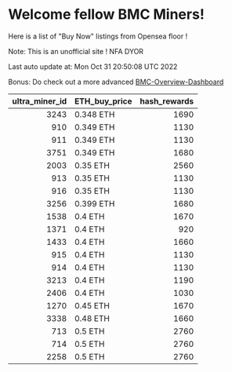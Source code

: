 # Welcome fellow BMC Miners!
Here is a list of "Buy Now" listings from Opensea floor !

Note: This is an unofficial site ! NFA DYOR

Last auto update at: Mon Oct 31 20:50:08 UTC 2022

Bonus: Do check out a more advanced [BMC-Overview-Dashboard](https://dune.com/defifunk/BMC-Overview-Dashboard)


|   ultra_miner_id | ETH_buy_price   |   hash_rewards |
|-----------------:|:----------------|---------------:|
|             3243 | 0.348 ETH       |           1690 |
|              910 | 0.349 ETH       |           1130 |
|              911 | 0.349 ETH       |           1130 |
|             3751 | 0.349 ETH       |           1680 |
|             2003 | 0.35 ETH        |           2560 |
|              913 | 0.35 ETH        |           1130 |
|              916 | 0.35 ETH        |           1130 |
|             3256 | 0.399 ETH       |           1680 |
|             1538 | 0.4 ETH         |           1670 |
|             1371 | 0.4 ETH         |            920 |
|             1433 | 0.4 ETH         |           1660 |
|              915 | 0.4 ETH         |           1130 |
|              914 | 0.4 ETH         |           1130 |
|             3213 | 0.4 ETH         |           1190 |
|             2406 | 0.4 ETH         |           1030 |
|             1270 | 0.45 ETH        |           1670 |
|             3338 | 0.48 ETH        |           1660 |
|              713 | 0.5 ETH         |           2760 |
|              714 | 0.5 ETH         |           2760 |
|             2258 | 0.5 ETH         |           2760 |